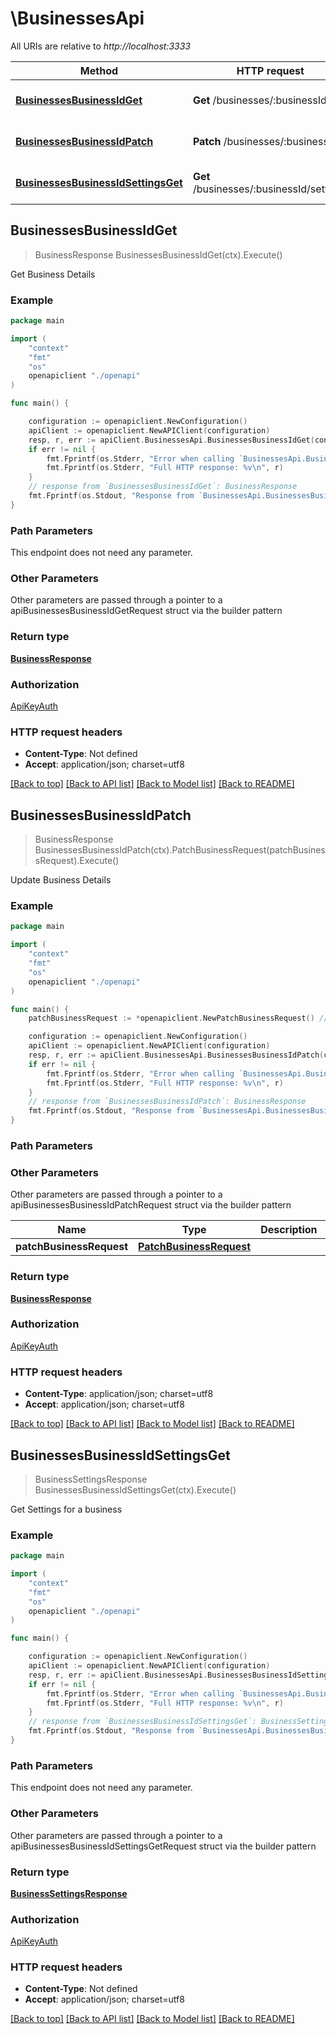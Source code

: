 # \BusinessesApi

All URIs are relative to *http://localhost:3333*

Method | HTTP request | Description
------------- | ------------- | -------------
[**BusinessesBusinessIdGet**](BusinessesApi.md#BusinessesBusinessIdGet) | **Get** /businesses/:businessId | Get Business Details
[**BusinessesBusinessIdPatch**](BusinessesApi.md#BusinessesBusinessIdPatch) | **Patch** /businesses/:businessId | Update Business Details
[**BusinessesBusinessIdSettingsGet**](BusinessesApi.md#BusinessesBusinessIdSettingsGet) | **Get** /businesses/:businessId/settings | Get Settings for a business



## BusinessesBusinessIdGet

> BusinessResponse BusinessesBusinessIdGet(ctx).Execute()

Get Business Details



### Example

```go
package main

import (
    "context"
    "fmt"
    "os"
    openapiclient "./openapi"
)

func main() {

    configuration := openapiclient.NewConfiguration()
    apiClient := openapiclient.NewAPIClient(configuration)
    resp, r, err := apiClient.BusinessesApi.BusinessesBusinessIdGet(context.Background()).Execute()
    if err != nil {
        fmt.Fprintf(os.Stderr, "Error when calling `BusinessesApi.BusinessesBusinessIdGet``: %v\n", err)
        fmt.Fprintf(os.Stderr, "Full HTTP response: %v\n", r)
    }
    // response from `BusinessesBusinessIdGet`: BusinessResponse
    fmt.Fprintf(os.Stdout, "Response from `BusinessesApi.BusinessesBusinessIdGet`: %v\n", resp)
}
```

### Path Parameters

This endpoint does not need any parameter.

### Other Parameters

Other parameters are passed through a pointer to a apiBusinessesBusinessIdGetRequest struct via the builder pattern


### Return type

[**BusinessResponse**](BusinessResponse.md)

### Authorization

[ApiKeyAuth](../README.md#ApiKeyAuth)

### HTTP request headers

- **Content-Type**: Not defined
- **Accept**: application/json; charset=utf8

[[Back to top]](#) [[Back to API list]](../README.md#documentation-for-api-endpoints)
[[Back to Model list]](../README.md#documentation-for-models)
[[Back to README]](../README.md)


## BusinessesBusinessIdPatch

> BusinessResponse BusinessesBusinessIdPatch(ctx).PatchBusinessRequest(patchBusinessRequest).Execute()

Update Business Details



### Example

```go
package main

import (
    "context"
    "fmt"
    "os"
    openapiclient "./openapi"
)

func main() {
    patchBusinessRequest := *openapiclient.NewPatchBusinessRequest() // PatchBusinessRequest | 

    configuration := openapiclient.NewConfiguration()
    apiClient := openapiclient.NewAPIClient(configuration)
    resp, r, err := apiClient.BusinessesApi.BusinessesBusinessIdPatch(context.Background()).PatchBusinessRequest(patchBusinessRequest).Execute()
    if err != nil {
        fmt.Fprintf(os.Stderr, "Error when calling `BusinessesApi.BusinessesBusinessIdPatch``: %v\n", err)
        fmt.Fprintf(os.Stderr, "Full HTTP response: %v\n", r)
    }
    // response from `BusinessesBusinessIdPatch`: BusinessResponse
    fmt.Fprintf(os.Stdout, "Response from `BusinessesApi.BusinessesBusinessIdPatch`: %v\n", resp)
}
```

### Path Parameters



### Other Parameters

Other parameters are passed through a pointer to a apiBusinessesBusinessIdPatchRequest struct via the builder pattern


Name | Type | Description  | Notes
------------- | ------------- | ------------- | -------------
 **patchBusinessRequest** | [**PatchBusinessRequest**](PatchBusinessRequest.md) |  | 

### Return type

[**BusinessResponse**](BusinessResponse.md)

### Authorization

[ApiKeyAuth](../README.md#ApiKeyAuth)

### HTTP request headers

- **Content-Type**: application/json; charset=utf8
- **Accept**: application/json; charset=utf8

[[Back to top]](#) [[Back to API list]](../README.md#documentation-for-api-endpoints)
[[Back to Model list]](../README.md#documentation-for-models)
[[Back to README]](../README.md)


## BusinessesBusinessIdSettingsGet

> BusinessSettingsResponse BusinessesBusinessIdSettingsGet(ctx).Execute()

Get Settings for a business



### Example

```go
package main

import (
    "context"
    "fmt"
    "os"
    openapiclient "./openapi"
)

func main() {

    configuration := openapiclient.NewConfiguration()
    apiClient := openapiclient.NewAPIClient(configuration)
    resp, r, err := apiClient.BusinessesApi.BusinessesBusinessIdSettingsGet(context.Background()).Execute()
    if err != nil {
        fmt.Fprintf(os.Stderr, "Error when calling `BusinessesApi.BusinessesBusinessIdSettingsGet``: %v\n", err)
        fmt.Fprintf(os.Stderr, "Full HTTP response: %v\n", r)
    }
    // response from `BusinessesBusinessIdSettingsGet`: BusinessSettingsResponse
    fmt.Fprintf(os.Stdout, "Response from `BusinessesApi.BusinessesBusinessIdSettingsGet`: %v\n", resp)
}
```

### Path Parameters

This endpoint does not need any parameter.

### Other Parameters

Other parameters are passed through a pointer to a apiBusinessesBusinessIdSettingsGetRequest struct via the builder pattern


### Return type

[**BusinessSettingsResponse**](BusinessSettingsResponse.md)

### Authorization

[ApiKeyAuth](../README.md#ApiKeyAuth)

### HTTP request headers

- **Content-Type**: Not defined
- **Accept**: application/json; charset=utf8

[[Back to top]](#) [[Back to API list]](../README.md#documentation-for-api-endpoints)
[[Back to Model list]](../README.md#documentation-for-models)
[[Back to README]](../README.md)

